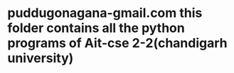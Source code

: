 # puddugonagana-gmail.com this folder contains all the python programs of Ait-cse 2-2(chandigarh university)
